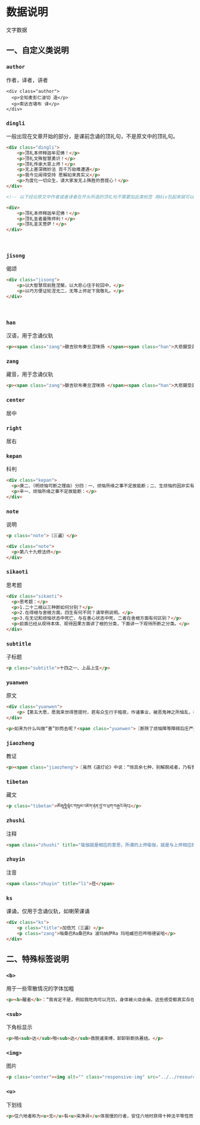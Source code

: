 # 数据说明
文字数据


## 一、自定义类说明

### `author`
作者，译者，讲者
```
<div class="author">
  <p>全知麦彭仁波切 造</p>
  <p>索达吉堪布 译</p>
</div>
```


### `dingli`
一般出现在文章开始的部分，是课前念诵的顶礼句，不是原文中的顶礼句。
```html
<div class="dingli">
    <p>顶礼本师释迦牟尼佛！</p>
    <p>顶礼文殊智慧勇识！</p>
    <p>顶礼传承大恩上师！</p>
    <p>无上甚深微妙法 百千万劫难遭遇</p>
    <p>我今见闻得受持 愿解如来真实义</p>
    <p>为度化一切众生，请大家发无上殊胜的菩提心！</p>
</div>

<!-- 以下经论原文中作者或者译者在开头所造的顶礼句不需要加此类标签 用div包起来就可以 -->

<div>
    <p>顶礼本师释迦牟尼佛！</p>
    <p>顶礼圣者曼殊师利！</p>
    <p>顶礼圣天菩萨！</p>
</div>
```
<br/>

### `jisong`
偈颂
```html
<div class="jisong">
    <p>以大智慧现前胜涅槃，以大悲心住于轮回中，</p>
    <p>以巧方便证轮涅无二，无等上师足下我敬礼。</p>
</div>
```
<br/>

### `han`
汉语，用于念诵仪轨
```html
<p><span class="zang">酿吉钦布奏旦涅咪扬 </span><span class="han">大悲摄受具诤浊世刹</span></p>
```


### `zang`

藏音，用于念诵仪轨
```html
<p><span class="zang">酿吉钦布奏旦涅咪扬 </span><span class="han">大悲摄受具诤浊世刹</span></p>
```


### `center`
居中


### `right`
居右



### `kepan`
科判
```html
<div class="kepan">
  <p>庚二、（明烦恼可断之理由）分四：一、烦恼所缘之事不定故能断；二、生烦恼的因非实有故可断；三、破许烦恼不能断的能立；四、与现见有许多未断烦恼者并不相违。</p>
  <p>辛一、烦恼所缘之事不定故能断：</p>
</div>
```


### `note`
说明
```html
<p class="note">（三遍）</p>
```
```html
<div class="note">
  <p>第八十九修法终</p>
</div>
```


### `sikaoti`
思考题
```html
<div class="sikaoti">
  <p>思考题：</p>
  <p>1.二十二根以三种断如何分别？</p>
  <p>2.在得根与舍根方面，四生有何不同？请举例说明。</p>
  <p>3.在无记和烦恼状态中死亡，与在善心状态中死，二者在舍根方面有何区别？</p>
  <p>前面已经从观待本体、观待因果方面讲了根的分类，下面讲一下观待所断之分类。</p>
</div>
```


### `subtitle`
子标题
```html
<p class="subtitle">十四之一、上品上生</p>
```


### `yuanwen`
原文
```html
<div class="yuanwen">
    <p>【第五大愿，愿我来世得菩提时，若有众生行于暗夜，作诸事业，被恶鬼神之所恼乱，极生忧苦，暂闻我名，或复称念，由是力故，从暗遇明，诸恶鬼神起慈悲意，乃至菩提。】</p>
</div>

<p>如来为什么叫做“善”妙而去呢？<span class="yuanwen">〖断除了烦恼障等障碍后庄严逝去〗</span>一地到七地之间所有的俱生烦恼障和遍计烦恼障全部断除了，所以叫“庄严”逝去；</p>
```


### `jiaozheng`
教证
```html
<p><span class="jiaozheng">〖虽然《道灯论》中说：“恒具余七种，别解脱戒者，乃有菩萨戒；善根非余有。”〗</span>
```


### `tibetan`
藏文
```html
<p class="tibetan">ཨོྃཨཱཧཱུྃ།སྟོང་གསུམ་འཇིག་རྟེན་བྱེ་བ་ཕྲག་བརྒྱའི་ཞིང༔</p>
```


### `zhushi`
注释
```html
<span class="zhushi" title="瑜伽就是相应的意思，所谓的上师瑜伽，就是与上师相应的修法。">上师瑜伽</span>
```


### `zhuyin`
注音
```html
<span class="zhuyin" title="lì">莅</span>
```


### `ks`
课诵，仅用于念诵仪轨，如喇荣课诵
```html
<div class="ks">
    <p class="title">加倍咒（三遍）</p>
    <p class="zang">嗡桑巴Ra桑巴Ra 波玛纳萨Ra 玛哈臧巴巴吽啪德娑哈</p>
</div>
```


## 二、特殊标签说明

### `<b>`
用于一些零散情况的字体加粗
```html
<p><b>醒者</b>：“我肯定不是，例如我吃肉可以充饥，身体被火烧会痛，这些感受都真实存在。”</p>
```


### `<sub>`
下角标显示
```html
<p>啪<sub>达</sub>啪<sub>达</sub>救脱诸束缚，卸卸斩断执著结。</p>
```

### `<img>`
图片
```html
<p class="center"><img alt="" class="responsive-img" src="../../resource/images/article-imgs/dxcs/37/dx37-ydldljsltyj-3.JPG" style="max-width: 600px;" width="100%"/></p>
```

### `<u>`
下划线
```html
<p>住六地者称为<u>无</u>有<u>染净异</u>体我慢的行者，安住六地时获得十种法平等性而证悟缘起空性，因此了证悟于空性中无有以无明之缘产生行等安立为黑品、无明灭等安立为白品这两种安立，一切均是无生空性法相中一味，无有染净异体的我慢或执著相。所说的以十法平等性趋入六地即是如此，“诸法无相平等性与无法相平等性，如是诸法无生平等性、未生平等性、远离平等性、本来清净平等性、无戏论平等性、无取舍平等性、与梦幻眼华回响水月影像幻化平等性、实无实非二平等性。”</p>
```
